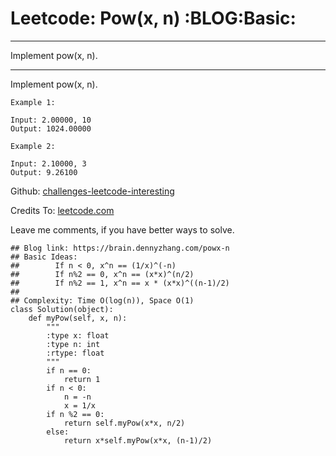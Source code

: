 # Leetcode: Pow(x, n)     :BLOG:Basic:


---

Implement pow(x, n).  

---

Implement pow(x, n).  

    Example 1:
    
    Input: 2.00000, 10
    Output: 1024.00000

    Example 2:
    
    Input: 2.10000, 3
    Output: 9.26100

Github: [challenges-leetcode-interesting](https://github.com/DennyZhang/challenges-leetcode-interesting/tree/master/powx-n)  

Credits To: [leetcode.com](https://leetcode.com/problems/powx-n/description/)  

Leave me comments, if you have better ways to solve.  

    ## Blog link: https://brain.dennyzhang.com/powx-n
    ## Basic Ideas: 
    ##        If n < 0, x^n == (1/x)^(-n)
    ##        If n%2 == 0, x^n == (x*x)^(n/2)
    ##        If n%2 == 1, x^n == x * (x*x)^((n-1)/2)
    ##
    ## Complexity: Time O(log(n)), Space O(1)
    class Solution(object):
        def myPow(self, x, n):
            """
            :type x: float
            :type n: int
            :rtype: float
            """
            if n == 0:
                return 1
            if n < 0:
                n = -n
                x = 1/x
            if n %2 == 0:
                return self.myPow(x*x, n/2)
            else:
                return x*self.myPow(x*x, (n-1)/2)